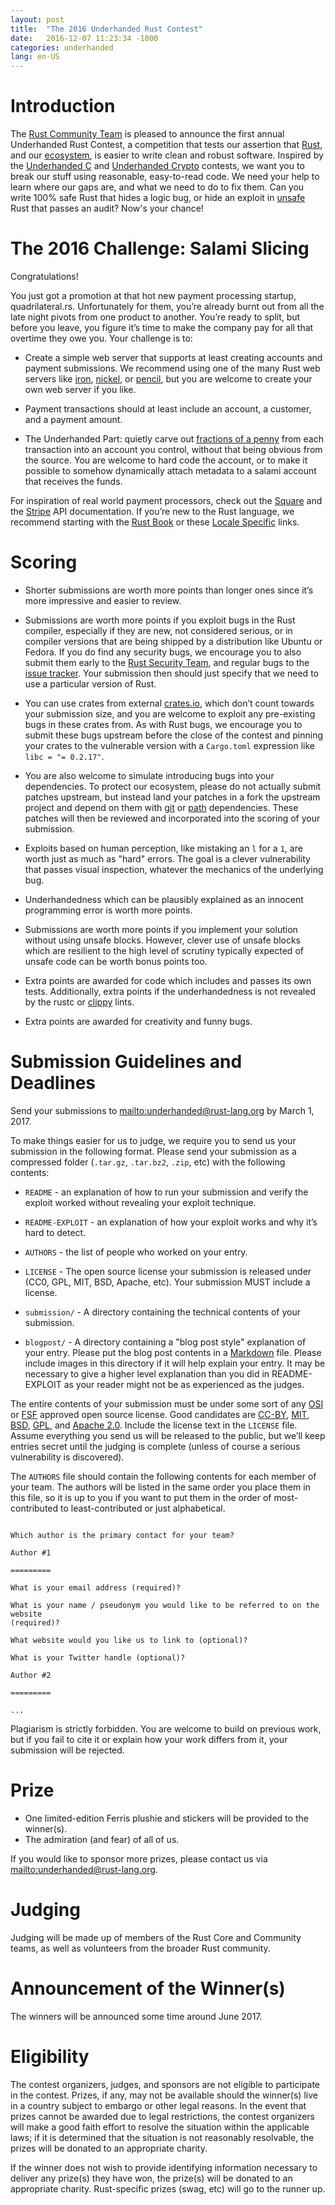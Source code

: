 ```yaml
---
layout: post
title:  "The 2016 Underhanded Rust Contest"
date:   2016-12-07 11:23:34 -1000
categories: underhanded
lang: en-US
---
```


# Introduction

The [Rust Community Team](https://community.rs) is pleased to announce the
first annual Underhanded Rust Contest, a competition that tests our assertion
that [Rust](https://www.rust-lang.org/), and our
[ecosystem](https://crates.io/), is easier to write clean and robust software.
Inspired by the [Underhanded C](http://www.underhanded-c.org/) and [Underhanded
Crypto](https://underhandedcrypto.com/) contests, we want you to break our
stuff using reasonable, easy-to-read code. We need your help to learn where our
gaps are, and what we need to do to fix them. Can you write 100% safe Rust that
hides a logic bug, or hide an exploit in
[unsafe](https://doc.rust-lang.org/book/unsafe.html) Rust that passes an audit?
Now's your chance!

# The 2016 Challenge: Salami Slicing

Congratulations!

You just got a promotion at that hot new payment processing startup,
quadrilateral.rs. Unfortunately for them, you’re already burnt out from all the
late night pivots from one product to another. You’re ready to split, but
before you leave, you figure it’s time to make the company pay for all that
overtime they owe you. Your challenge is to:

* Create a simple web server that supports at least creating accounts and
  payment submissions. We recommend using one of the many Rust web servers like
	[iron](https://crates.io/crates/iron),
	[nickel](https://crates.io/crates/nickel), or
	[pencil](https://crates.io/crates/pencil), but you are welcome to create your
	own web server if you like.

* Payment transactions should at least include an account, a customer, and a
  payment amount.

* The Underhanded Part: quietly carve out
	[fractions of a penny](https://en.wikipedia.org/wiki/Office_Space) from each
	transaction into an account you control, without that being obvious from the
	source. You are welcome to hard code the account, or to make it possible to
	somehow dynamically attach metadata to a salami account that receives the
	funds.

For inspiration of real world payment processors, check out the
[Square](https://docs.connect.squareup.com/api/connect/v2/) and the
[Stripe](https://stripe.com/docs/api) API documentation. If you’re new to the
Rust language, we recommend starting with the [Rust
Book](https://doc.rust-lang.org/book/) or these [Locale
Specific](https://github.com/ctjhoa/rust-learning#locale-links) links.

# Scoring

* Shorter submissions are worth more points than longer ones since it’s more
  impressive and easier to review.

* Submissions are worth more points if you exploit bugs in the Rust compiler,
  especially if they are new, not considered serious, or in compiler versions
	that are being shipped by a distribution like Ubuntu or Fedora. If you do
	find any security bugs, we encourage you to also submit them early to the
	[Rust Security Team](https://www.rust-lang.org/en-US/security.html), and
	regular bugs to the
	[issue tracker](https://github.com/rust-lang/rust/issues). Your submission
  then should just specify that we need to use a particular version of Rust.

* You can use crates from external [crates.io](https://crates.io), which don’t
  count towards your submission size, and you are welcome to exploit any
	pre-existing bugs in these crates from. As with Rust bugs, we encourage you to
	submit these bugs upstream before the close of the contest and pinning your
	crates to the vulnerable version with a `Cargo.toml` expression like `libc = "=
	0.2.17"`.

* You are also welcome to simulate introducing bugs into your dependencies. To
  protect our ecosystem, please do not actually submit patches upstream, but
	instead land your patches in a fork the upstream project and depend on them
	with
	[git](http://doc.crates.io/specifying-dependencies.html#specifying-dependencies-from-git-repositories)
	or
	[path](http://doc.crates.io/specifying-dependencies.html#specifying-path-dependencies)
	dependencies. These patches will then be reviewed and incorporated into the
	scoring of your submission.

* Exploits based on human perception, like mistaking an `l` for a `1`, are worth
  just as much as "hard" errors. The goal is a clever vulnerability that passes
	visual inspection, whatever the mechanics of the underlying bug.

* Underhandedness which can be plausibly explained as an innocent programming
  error is worth more points.

* Submissions are worth more points if you implement your solution without
  using unsafe blocks. However, clever use of unsafe blocks which are resilient
	to the high level of scrutiny typically expected of unsafe code can be worth
	bonus points too.

* Extra points are awarded for code which includes and passes its own tests.
  Additionally, extra points if the underhandedness is not revealed by the
	rustc or [clippy](https://github.com/Manishearth/rust-clippy) lints.

* Extra points are awarded for creativity and funny bugs.

# Submission Guidelines and Deadlines

Send your submissions to <mailto:underhanded@rust-lang.org> by March 1, 2017.

To make things easier for us to judge, we require you to send us your
submission in the following format. Please send your submission as a compressed
folder (`.tar.gz`, `.tar.bz2`, `.zip`, etc) with the following contents:

* `README` - an explanation of how to run your submission and verify the exploit
  worked without revealing your exploit technique.

* `README-EXPLOIT` - an explanation of how your exploit works and why it’s hard
  to detect.

* `AUTHORS` - the list of people who worked on your entry.

* `LICENSE` - The open source license your submission is released under (CC0,
  GPL, MIT, BSD, Apache, etc). Your submission MUST include a license.

* `submission/` - A directory containing the technical contents of your
  submission.

* `blogpost/` - A directory containing a "blog post style" explanation of your
  entry. Please put the blog post contents in a
	[Markdown](https://daringfireball.net/projects/markdown/) file. Please
	include images in this directory if it will help explain your entry. It may
	be necessary to give a higher level explanation than you did in
	README-EXPLOIT as your reader might not be as experienced as the judges.

The entire contents of your submission must be under some sort of any
[OSI](https://opensource.org/licenses) or
[FSF](https://www.gnu.org/licenses/license-list.html%20and) approved open
source license. Good candidates are
[CC-BY](https://creativecommons.org/licenses/by/2.0/),
[MIT](https://opensource.org/licenses/MIT),
[BSD](https://opensource.org/licenses/BSD-3-Clause),
[GPL](https://www.gnu.org/licenses/gpl-3.0.en.html), and [Apache
2.0](https://www.apache.org/licenses/LICENSE-2.0). Include the license text in
the `LICENSE` file. Assume everything you send us will be released to the public,
but we’ll keep entries secret until the judging is complete (unless of course a
serious vulnerability is discovered).

The `AUTHORS` file should contain the following contents for each member of your
team. The authors will be listed in the same order you place them in this file,
so it is up to you if you want to put them in the order of most-contributed to
least-contributed or just alphabetical.

```

Which author is the primary contact for your team?

Author #1

=========

What is your email address (required)?

What is your name / pseudonym you would like to be referred to on the website
(required)?

What website would you like us to link to (optional)?

What is your Twitter handle (optional)?

Author #2

=========

...

```

Plagiarism is strictly forbidden. You are welcome to build on previous work,
but if you fail to cite it or explain how your work differs from it, your
submission will be rejected.

# Prize

* One limited-edition Ferris plushie and stickers will be provided to the
  winner(s).
* The admiration (and fear) of all of us.

If you would like to sponsor more prizes, please contact us via
<mailto:underhanded@rust-lang.org>.

# Judging

Judging will be made up of members of the Rust Core and Community teams, as
well as volunteers from the broader Rust community.

# Announcement of the Winner(s)

The winners will be announced some time around June 2017.

# Eligibility

The contest organizers, judges, and sponsors are not eligible to participate in
the contest. Prizes, if any, may not be available should the winner(s) live in
a country subject to embargo or other legal reasons. In the event that prizes
cannot be awarded due to legal restrictions, the contest organizers will make a
good faith effort to resolve the situation within the applicable laws; if it is
determined that the situation is not reasonably resolvable, the prizes will be
donated to an appropriate charity.

If the winner does not wish to provide identifying information necessary to
deliver any prize(s) they have won, the prize(s) will be donated to an
appropriate charity. Rust-specific prizes (swag, etc) will go to the runner up.
